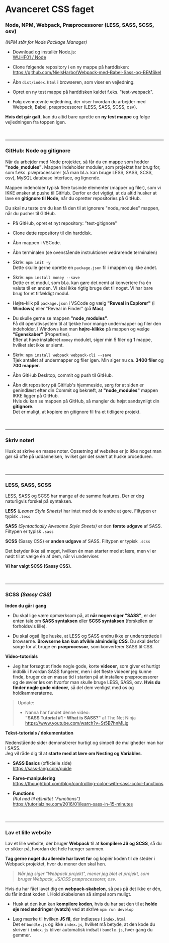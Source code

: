 # Avanceret CSS faget


### **Node, NPM, Webpack, Præprocessorer (LESS, SASS, SCSS, osv)**

*(NPM står for Node Package Manager)*

* Download og installér Node.js:<br>
[WUHF01 / Node](/Blandet/Node.md)

* Clone følgende repository i en ny mappe på harddisken:<br>
https://github.com/NielsHarbo/Webpack-med-Babel-Sass-og-BEMSkel

* Åbn `dist/index.html` i browseren, som viser en vejledning.

* Opret en ny test mappe på harddisken kaldet f.eks. "test-webpack".

* Følg ovennævnte vejledning, der viser hvordan du arbejder med Webpack, Babel, præprocessorer (LESS, SASS, SCSS, osv).

**Hvis det går galt**, kan du altid bare oprette en **ny test mappe** og følge vejledningen fra toppen igen.
<br><br><br>



---



### **GitHub: Node og gitignore**

Når du arbejder med Node projekter, så får du en mappe som hedder **"node_modules"**. Mappen indeholder moduler, som projektet har brug for, som f.eks. præprocessorer (så man bl.a. kan bruge LESS, SASS, SCSS, osv), MySQL database interface, og lignende.

Mappen indeholder typisk flere tusinde elementer (mapper og filer), som vi IKKE ønsker at pushe til GitHub. Derfor er det vigtigt, at du altid husker at lave en **gitignore til Node**, når du opretter repositories på GitHub.

Du skal nu teste om du kan få den til at ignorere "node_modules" mappen, når du pusher til GitHub.

* På GitHub, opret et nyt repository: "test-gitignore"

* Clone dette repository til din harddisk.

* Åbn mappen i VSCode.

* Åbn terminalen (se ovenstående instruktioner vedrørende terminalen)

* Skriv: `npm init -y`<br>
Dette skulle gerne oprette en `package.json` fil i mappen og ikke andet.

* Skriv: `npm install money --save`<br>
Dette er et modul, som bl.a. kan gøre det nemt at konvertere fra én valuta til en anden. Vi skal ikke rigtig bruge det til noget. Vi har bare brug for et tilfældigt modul.

* Højre-klik på `package.json` i VSCode og vælg **"Reveal in Explorer"** (i **Windows**) eller "Reveal in Finder" (på **Mac**).

* Du skulle gerne se mappen **"node_modules"**.<br>
Få dit operativsystem til at tjekke hvor mange undermapper og filer den indeholder. I Windows kan man **højre-klikke** på mappen og vælge **"Egenskaber"** (Properties).<br>
Efter at have installeret `money` modulet, siger min 5 filer og 1 mappe, hvilket slet ikke er slemt.

* Skriv: `npm install webpack webpack-cli --save`<br>
Tjek antallet af undermapper og filer igen. Min siger nu ca. **3400 filer** og **700 mapper**.

* Åbn GitHub Desktop, commit og push til GitHub.

* Åbn dit repository på GitHub's hjemmeside, sørg for at siden er genindlæst efter din Commit og bekræft, at **"node_modules"** mappen IKKE ligger på GitHub. <br>Hvis du kan se mappen på GitHub, så mangler du højst sandsynligt din **gitignore**.<br>
Det er muligt, at kopiere en gitignore fil fra et tidligere projekt.
<br><br><br>



---



### **Skriv noter!**

Husk at skrive en masse noter. Opsætning af websites er jo ikke noget man gør så ofte på uddannelsen, hvilket gør det svært at huske proceduren.
<br><br><br>



---



### **LESS, SASS, SCSS**

LESS, SASS og SCSS har mange af de samme features. Der er dog naturligvis forskel på syntaksen.

**LESS** *(Leaner Style Sheets)* har intet med de to andre at gøre. Filtypen er typisk `.less`

**SASS** *(Syntactically Awesome Style Sheets)* er den **første udgave** af SASS. Filtypen er typisk `.sass`

**SCSS** (Sassy CSS) er **anden udgave** af SASS. Filtypen er typisk `.scss`

Det betyder ikke så meget, hvilken én man starter med at lære, men vi er nødt til at vælge én af dem, når vi underviser.

**Vi har valgt SCSS (Sassy CSS).**
<br><br><br>



---



### **SCSS** *(Sassy CSS)*

**Inden du går i gang**

* Du skal lige være opmærksom på, at **når nogen siger "SASS"**, er der enten tale om **SASS syntaksen** eller **SCSS syntaksen** (forskellen er forholdsvis lille).

* Du skal også lige huske, at LESS og SASS endnu ikke er understøttede i browserne. **Browserne kan kun afvikle almindelig CSS**. Du skal derfor sørge for at bruge en **præprocessor**, som konverterer SASS til CSS.

**Video-tutorials**

* Jeg har forsøgt at finde nogle gode, korte **videoer**, som giver et hurtigt indblik i hvordan SASS fungerer, men i det fleste videoer jeg kunne finde, bruger de en masse tid i starten på at installere præprocessorer og de ævler løs om hvorfor man skulle bruge LESS, SASS, osv. **Hvis du finder nogle gode videoer**, så del dem venligst med os og holdkammeraterne.

> Update:<br>
> * Nanna har fundet denne video:<br>
**"SASS Tutorial #1 - What is SASS?"** af The Net Ninja<br>
https://www.youtube.com/watch?v=St5B7hnMLjg

**Tekst-tutorials / dokumentation**

Nedenstående sider demonstrerer hurtigt og simpelt de muligheder man har i SASS. <br>Jeg vil råde dig til at **starte med at lære om Nesting og Variables**.

* **SASS Basics**  (officielle side)<br>
https://sass-lang.com/guide

* **Farve-manipulering**<br>
https://thoughtbot.com/blog/controlling-color-with-sass-color-functions

* **Functions**<br>
*(Rul ned til afsnittet "Functions")*<br>
https://tutorialzine.com/2016/01/learn-sass-in-15-minutes
<br><br><br>



---



### **Lav et lille website**

Lav et lille website, der bruger **Webpack** til at **kompilere JS og SCSS**, så du er sikker på, hvordan det hele hænger sammen.

**Tag gerne noget du allerede har lavet før** og kopiér koden til de steder i Webpack projektet, hvor du mener den skal hen.

> *Når jeg siger "Webpack projekt", mener jeg blot et projekt, som bruger Webpack, JS/CSS præprocessorer, osv.*

Hvis du har fået lavet dig en **webpack-skabelon**, så pas på det ikke er dén, du får indsat koden i. Hold skabelonen så simpel som muligt.

* Husk at den kun kan **kompilere koden**, hvis du har sat den til at **holde øje med ændringer (watch)** ved at skrive `npm run develop`

* Læg mærke til hvilken **JS fil**, der indlæses i `index.html`<br>
Det er `bundle.js` og ikke `index.js`, hvilket må betyde, at den kode du skriver i `index.js` bliver automatisk indsat i `bundle.js`, hver gang du gemmer.